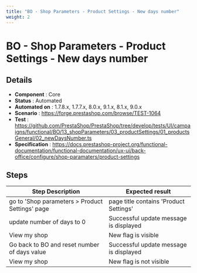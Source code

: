 ```yaml
---
title: "BO - Shop Parameters - Product Settings - New days number"
weight: 2
---
```


# BO - Shop Parameters - Product Settings - New days number
## Details
* **Component** : Core
* **Status** : Automated
* **Automated on** : 1.7.8.x, 1.7.7.x, 8.0.x, 9.1.x, 8.1.x, 9.0.x
* **Scenario** : https://forge.prestashop.com/browse/TEST-1064
* **Test** : https://github.com/PrestaShop/PrestaShop/tree/develop/tests/UI/campaigns/functional/BO/13_shopParameters/03_productSettings/01_productsGeneral/02_newDaysNumber.ts
* **Specification** : https://docs.prestashop-project.org/functional-documentation/functional-documentation/ux-ui/back-office/configure/shop-paramaters/product-settings

## Steps
| Step Description | Expected result |
| ----- | ----- |
| go to 'Shop parameters > Product Settings' page | page title contains 'Product Settings' |
| update number of days to 0 | Successful update message is displayed |
| View my shop | New flag is visible |
| Go back to BO and reset number of days value | Successful update message is displayed |
| View my shop | New flag is not visible |
